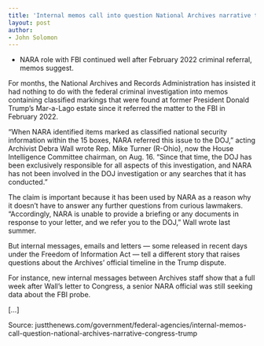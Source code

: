 ```yaml
---
title: 'Internal memos call into question National Archives narrative to Congress on Trump documents'
layout: post
author:
- John Solomon
---
```


- NARA role with FBI continued well after February 2022 criminal referral, memos suggest.

For months, the National Archives and Records Administration has insisted it had nothing to do with the federal criminal investigation into memos containing classified markings that were found at former President Donald Trump’s Mar-a-Lago estate since it referred the matter to the FBI in February 2022.

“When NARA identified items marked as classified national security information within the 15 boxes, NARA referred this issue to the DOJ,” acting Archivist Debra Wall wrote Rep. Mike Turner (R-Ohio), now the House Intelligence Committee chairman, on Aug. 16. “Since that time, the DOJ has been exclusively responsible for all aspects of this investigation, and NARA has not been involved in the DOJ investigation or any searches that it has conducted.”

The claim is important because it has been used by NARA as a reason why it doesn’t have to answer any further questions from curious lawmakers. “Accordingly, NARA is unable to provide a briefing or any documents in response to your letter, and we refer you to the DOJ,” Wall wrote last summer.

But internal messages, emails and letters — some released in recent days under the Freedom of Information Act — tell a different story that raises questions about the Archives’ official timeline in the Trump dispute.

For instance, new internal messages between Archives staff show that a full week after Wall’s letter to Congress, a senior NARA official was still seeking data about the FBI probe.

[…]

Source: justthenews.com/government/federal-agencies/internal-memos-call-question-national-archives-narrative-congress-trump
